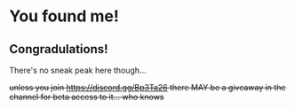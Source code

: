 # You found me!
## Congradulations!
There's no sneak peak here though...


~~unless you join https://discord.gg/Bp3Ta26 there MAY be a giveaway in the channel for beta access to it... who knows~~
